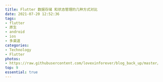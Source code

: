 ```yaml
---
title: Flutter 数据存储 和状态管理的几种方式对比
date: 2021-07-20 12:52:36
tags:
- flutter
- 原生
- android
- ios
- 多渠道
categories:
- Technology
- Flutter
photos: 
- https://raw.githubusercontent.com/lovexinforever/blog_back_up/master/photos/2018-4-28_好看的树.jpg
top: 9
essential: true
---
```

